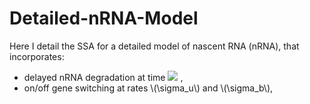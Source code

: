 # Detailed-nRNA-Model

Here I detail the SSA for a detailed model of nascent RNA (nRNA), that incorporates:
- delayed nRNA degradation at time <img src="https://latex.codecogs.com/gif.latex?O_t={ \tau } t " /> , 
- on/off gene switching at rates \\(\sigma_u\\) and \\(\sigma_b\\),
